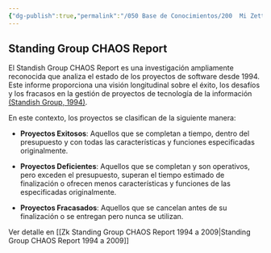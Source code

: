 ```yaml
---
{"dg-publish":true,"permalink":"/050 Base de Conocimientos/200  Mi Zettelkasten/100 Docencia/IS1/2025/Clase 03 Costos y Complejidad del Software/Zk Standish Group CHAOS Report/","tags":["digitalGarden","costos"]}
---
```


## Standing Group CHAOS Report

El Standish Group CHAOS Report es una investigación ampliamente reconocida que analiza el estado de los proyectos de software desde 1994. Este informe proporciona una visión longitudinal sobre el éxito, los desafíos y los fracasos en la gestión de proyectos de tecnología de la información [(Standish Group, 1994)](https://www.standishgroup.com/sample_research_files/chaos_report_1994.pdf).

En este contexto, los proyectos se clasifican de la siguiente manera:
- **Proyectos Exitosos**: Aquellos que se completan a tiempo, dentro del presupuesto y con todas las características y funciones especificadas originalmente.

- **Proyectos Deficientes**: Aquellos que se completan y son operativos, pero exceden el presupuesto, superan el tiempo estimado de finalización o ofrecen menos características y funciones de las especificadas originalmente.

- **Proyectos Fracasados**: Aquellos que se cancelan antes de su finalización o se entregan pero nunca se utilizan.

Ver detalle en [[Zk Standing Group CHAOS Report 1994 a 2009\|Standing Group CHAOS Report 1994 a 2009]]
